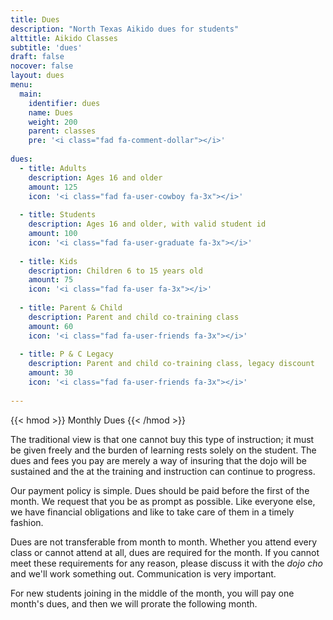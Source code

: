 ```yaml
---
title: Dues
description: "North Texas Aikido dues for students"
alttitle: Aikido Classes
subtitle: 'dues'
draft: false
nocover: false
layout: dues
menu:
  main:
    identifier: dues
    name: Dues
    weight: 200
    parent: classes
    pre: '<i class="fad fa-comment-dollar"></i>'
    
dues:
  - title: Adults
    description: Ages 16 and older 
    amount: 125
    icon: '<i class="fad fa-user-cowboy fa-3x"></i>'
    
  - title: Students
    description: Ages 16 and older, with valid student id
    amount: 100
    icon: '<i class="fad fa-user-graduate fa-3x"></i>'
    
  - title: Kids
    description: Children 6 to 15 years old
    amount: 75
    icon: '<i class="fad fa-user fa-3x"></i>'
    
  - title: Parent & Child
    description: Parent and child co-training class
    amount: 60
    icon: '<i class="fad fa-user-friends fa-3x"></i>'
    
  - title: P & C Legacy
    description: Parent and child co-training class, legacy discount
    amount: 30
    icon: '<i class="fad fa-user-friends fa-3x"></i>'
  
---
```


{{< hmod >}}
Monthly Dues 
{{< /hmod >}}

The traditional view is that one cannot buy this type of instruction; it must be given freely and the burden of learning rests solely on the student. The dues and fees you pay are merely a way of insuring that the dojo will be sustained and the at the training and instruction can continue to progress.

Our payment policy is simple. Dues should be paid before the first of the month. We request that you be as prompt as possible. Like everyone else, we have financial obligations and like to take care of them in a timely fashion.

Dues are not transferable from month to month. Whether you attend every class or cannot attend at all, dues are required for the month. If you cannot meet these requirements for any reason, please discuss it with the *dojo cho* and we'll work something out. Communication is very important.

For new students joining in the middle of the month, you will pay one month's dues, and then we will prorate the following month.